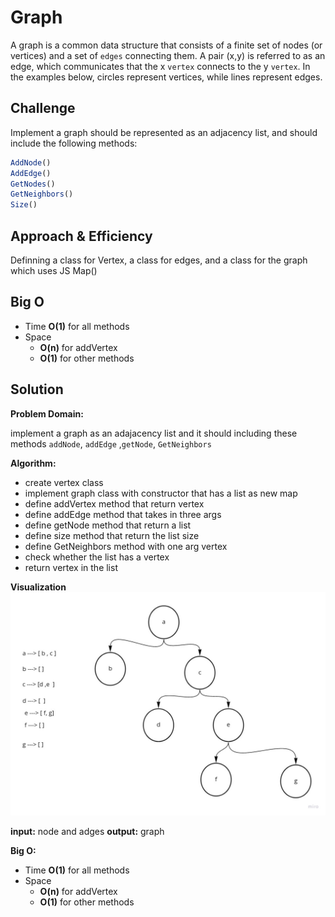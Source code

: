 # Graph

A graph is a common data structure that consists of a finite set of nodes (or vertices) and a set of `edges` connecting them. A pair (x,y) is referred to as an edge, which communicates that the x `vertex` connects to the y `vertex`. In the examples below, circles represent vertices, while lines represent edges.

## Challenge

Implement a graph should be represented as an adjacency list, and should include the following methods:

```javascript
AddNode()
AddEdge()
GetNodes()
GetNeighbors()
Size()
```

## Approach & Efficiency

Definning a class for Vertex, a class for edges, and a class for the graph which uses JS Map()

## Big O

- Time **O(1)** for all methods
- Space
  - **O(n)** for addVertex
  - **O(1)** for other methods

## Solution

**Problem Domain:**

implement a graph as an adajacency list and it should including these methods `addNode`, `addEdge` ,`getNode`, `GetNeighbors`

**Algorithm:**

- create vertex class 
- implement graph class with constructor that has a list as new map
- define addVertex method that return vertex
- define addEdge method that takes in three args 
- define getNode method that return a list
- define size method that return the list size
- define GetNeighbors method with one arg vertex
- check whether the list has a vertex
- return vertex in the list

**Visualization**
![Visualization](./graph.jpg)

**input:** node and adges
**output:** graph

**Big O:**

- Time **O(1)** for all methods
- Space
  - **O(n)** for addVertex
  - **O(1)** for other methods
